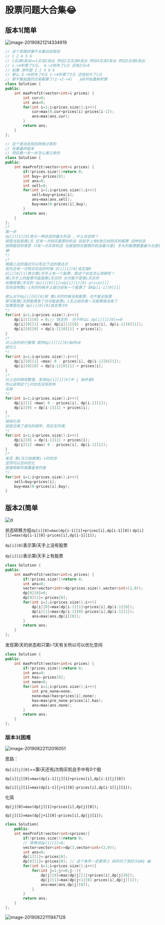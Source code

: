 # 股票问题大合集😂



## 版本1(简单

![image-20190821214334919](README.assets/image-20190821214334919.png)

```cpp
// 这个思路好像不太像动态规划
// 1 2 4 3 6
// 1买进6卖出==1买进2卖出 然后2又买进4卖出 然后4买进3卖出 然后3买进6卖出
// 1->4积累了3元。 4->3损失了1元 还有2元>0
// 如果 序列是 1 2 4 0 6
// 那么 4->0损失了4元 1->4积累了3元 还他妈亏了1元
// 那干脆前面的交易都算了(1->2->4)   从0开始重新积累
class Solution {
public:
    int maxProfit(vector<int>& prices) {
        int cur=0;
        int ans=0;
        for(int i=1;i<prices.size();i++){
            cur=max(0,cur+prices[i]-prices[i-1]);
            ans=max(ans,cur);
        }
        return ans;
    }
};
```

```cpp
// 这个是动态规划转换过来的
// 先看最终版本 
// 然后看一步一步怎么推过来的
class Solution {
public:
    int maxProfit(vector<int>& prices) {
        if(!prices.size())return 0;
        int buy=-prices[0];
        int ans=0;
        int sell=0;
        for(int i=1;i<prices.size();i++){
            sell=buy+prices[i];
            ans=max(ans,sell);
            buy=max(0-prices[i],buy);
        }
        return ans;
    }
};
/*
第一步
dp[i][1][0]表示一种状态的最大利润 ，什么状态呢？
就是当前是第i天 还有一次购买股票的机会 目前手上有0张已经购买的股票 这种状态
按照题目的意思 只有一次买卖机会 也就是购买股票的机会最大是1 手头的股票数量最大也是1
😂
*/
/*
根据上边的描述可以写出下边的表达式
首先还有一次购买机会的时候 d[i][1][0]肯定是0
d[i][0][1]表示第i天手上有一个股票，那这个状态怎么转移呢？
第i天手上的股票可能是第i天买的 也可能不是第i天买的
如果是第i天买的 dp[i][0][1]=dp[i][1][0]-prices[i]
否则说明第i-1天的时候手上就已经有一个股票了 即dp[i-1][0][1]

那么对于dp[i][0][0]呢 第i天的时候没有股票，也不能买股票
那可能第i天把股票卖了也可能是第i-1天之前的某一天股票就没有了
如果是后者 dp[i][0][0]肯定等于0
*/
for(int i=1;i<prices.size();i++){
    dp[i][1][0] = 0;// 铁定的  对于所以i dp[i][1][0]==0
    dp[i][0][1] =max( dp[i][1][0] - prices[i], dp[i-1][0][1]);
    dp[i][0][0] = dp[i-1][0][1] + prices[i];
}
/*
对上边的进行整理 既然dp[i][1][0]始终=0
就代入
*/
for(int i=1;i<prices.size();i++){
    dp[i][0][1] =max( 0 - prices[i], dp[i-1][0][1]);
    dp[i][0][0] = dp[i-1][0][1] + prices[i];
}
/*
对上边的继续整理，发现dp[i][j][k]中 j 始终是0 
所以说明这个j对状态没有影响
去掉
*/
for(int i=1;i<prices.size();i++){
    dp[i][1] =max( 0 - prices[i], dp[i-1][1]);
    dp[i][0] = dp[i-1][1] + prices[i];
}
/*
继续化简
就是交换了语句的顺序，其实无所谓。
*/
for(int i=1;i<prices.size();i++){
    dp[i][0] = dp[i-1][1] + prices[i];
    dp[i][1] =max( 0 - prices[i], dp[i-1][1]);
}
/*
发现 第i天只依赖第i-1的状态
显然可以空间优化
直接用新的值覆盖老的值
*/
for(int i=1;i<prices.size();i++){
    sell=buy+prices[i];
    buy=max(0-prices[i],buy);
}

```





## 版本2(简单

![d](README.assets/image-20190821232925800.png)



状态转移方程`dp[i][0]=max(dp[i-1][1]+prices[i],dp[i-1][0])` `dp[i][1]=max(dp[i-1][0]-prices[i],dp[i-1][1]);`

`dp[i][0]`表示第i天手上没有股票

`dp[i][1]`表示第i天手上有股票

```cpp
class Solution {
public:
    int maxProfit(vector<int>& prices) {
        if(!prices.size())return 0;
        int ans=0;
        vector<vector<int>>dp(prices.size(),vector<int>(2,0));
        dp[0][0]=0;
        dp[0][1]=-prices[0];
        for(int i=1;i<prices.size();i++){
            dp[i][0]=max(dp[i-1][1]+prices[i],dp[i-1][0]);
            dp[i][1]=max(dp[i-1][0]-prices[i],dp[i-1][1]);
            ans=max(ans,dp[i][0]);
        }
        return ans;
    }
};
```

发现第i天的状态和只第i-1天有关所以可以优化空间

```cpp
class Solution {
public:
    int maxProfit(vector<int>& prices) {
        if(!prices.size())return 0;
        int ans=0;
        int has=-prices[0];
        int none=0;
        for(int i=1;i<prices.size();i++){
            int pre_none=none;
            none=max(has+prices[i],none);
            has=max(pre_none-prices[i],has);
            ans=max(ans,none);
        }
        return ans;
    }
};
```

### 版本3(困难

![image-20190822112016051](README.assets/image-20190822112016051.png)

思路：

`dp[i][j][0]`==第i天还有j次购买机会手中有0个股

`dp[i][j][0]=max(dp[i-1][j][1]+prices[i],dp[i-1][j][0])`

`dp[i][j][1]=max(dp[i-1][j+1][0]-prices[i],dp[i-1][j][1]);`

化简

`dp[j][0]=max(dp[j][1]+prices[i],dp[j][0]);`

`dp[j][1]=max(dp[j+1][0]-prices[i],dp[j][1]);`



```cpp
class Solution{
    public:
    int maxProfit(vector<int>&prices){
        if(!prices.size())return 0;
        // 恒等式dp[i][2]=0;
        vector<vector<int>>dp(3,vector<int>(2,0));
        int ans=0;
        dp[1][1]=-prices[0];
        dp[0][1]=-prices[0]; // 这个条件一定要带上 妈的坑了我好久QAQ 😂
        for(int i=1;i<prices.size();i++){
            for(int j=1;j>=0;j--){
                dp[j][0]=max(dp[j][1]+prices[i],dp[j][0]);
                dp[j][1]=max(dp[j+1][0]-prices[i],dp[j][1]);
                ans=max(ans,dp[j][0]);
            }
        }
        return ans;
    }
};
```

![image-20190822111947128](README.assets/image-20190822111947128.png)

